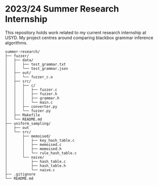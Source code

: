 # 2023/24 Summer Research Internship

This repository holds work related to my current research internship at USYD. My project centres around comparing blackbox grammar inference algorithms.

```
summer-research/
├── fuzzer/
│   ├── data/
│   │   ├── test_grammar.txt
│   │   └── test_grammar.json
│   ├── out/
│   │   └── fuzzer_c.o  
│   ├── src/
│   │   ├── c/
│   │   │   ├── fuzzer.c
│   │   │   ├── fuzzer.h
│   │   │   ├── grammar.h
│   │   │   └── main.c 
│   │   ├── converter.py
│   │   └── fuzzer.py
│   ├── Makefile
│   └── README.md
├── uniform_sampling/
│   ├── out
│   └── src/
│       ├── memoised/
│       │   ├── key_hash_table.c
│       │   ├── memoised.c
│       │   ├── memoised.h
│       │   └── rule_hash_table.c
│       └── naive/
│           ├── hash_table.c
│           ├── hash_table.h
│           └── naive.c
├── .gitignore
└── README.md
```